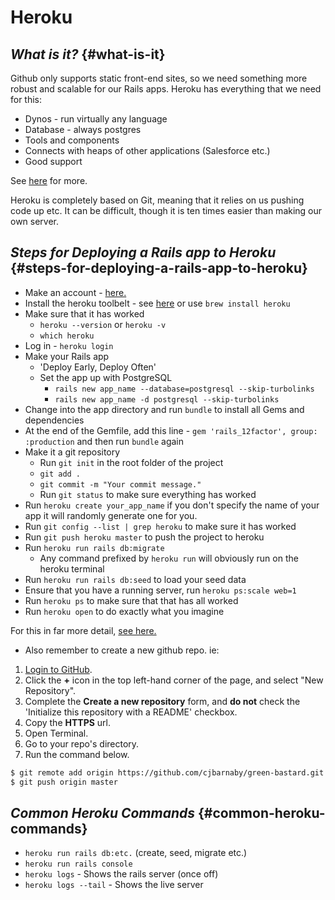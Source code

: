 # Heroku

## _What is it?_ {#what-is-it}

Github only supports static front-end sites, so we need something more robust and scalable for our Rails apps. Heroku has everything that we need for this:

* Dynos - run virtually any language
* Database - always postgres
* Tools and components
* Connects with heaps of other applications \(Salesforce etc.\)
* Good support

See [here](https://www.heroku.com/home) for more.

Heroku is completely based on Git, meaning that it relies on us pushing code up etc. It can be difficult, though it is ten times easier than making our own server.

## _Steps for Deploying a Rails app to Heroku_ {#steps-for-deploying-a-rails-app-to-heroku}

* Make an account - [here.](https://signup.heroku.com/www-header)​
* Install the heroku toolbelt - see [here](https://toolbelt.heroku.com/) or use `brew install heroku`
* Make sure that it has worked
  * `heroku --version` or `heroku -v`
  * `which heroku`
* Log in - `heroku login`
* Make your Rails app
  * 'Deploy Early, Deploy Often'
  * Set the app up with PostgreSQL
    * `rails new app_name --database=postgresql --skip-turbolinks`
    * `rails new app_name -d postgresql --skip-turbolinks`
* Change into the app directory and run `bundle` to install all Gems and dependencies
* At the end of the Gemfile, add this line - `gem 'rails_12factor', group: :production` and then run `bundle` again
* Make it a git repository
  * Run `git init` in the root folder of the project
  * `git add .`
  * `git commit -m "Your commit message."`
  * Run `git status` to make sure everything has worked
* Run `heroku create your_app_name` if you don't specify the name of your app it will randomly generate one for you.
* Run `git config --list | grep heroku` to make sure it has worked
* Run `git push heroku master` to push the project to heroku
* Run `heroku run rails db:migrate`
  * Any command prefixed by `heroku run` will obviously run on the heroku terminal
* Run `heroku run rails db:seed` to load your seed data
* Ensure that you have a running server, run `heroku ps:scale web=1`
* Run `heroku ps` to make sure that that has all worked
* Run `heroku open` to do exactly what you imagine

For this in far more detail, [see here.](https://devcenter.heroku.com/articles/getting-started-with-rails4)​

* Also remember to create a new github repo. ie:

1. ​[Login to GitHub](http://www.github.com/).
2. Click the **+** icon in the top left-hand corner of the page, and select "New Repository".
3. Complete the **Create a new repository** form, and **do not** check the 'Initialize this repository with a README' checkbox.
4. Copy the **HTTPS** url.
5. Open Terminal.
6. Go to your repo's directory.
7. Run the command below.

```bash
$ git remote add origin https://github.com/cjbarnaby/green-bastard.git
$ git push origin master
```

## _Common Heroku Commands_ {#common-heroku-commands}

* `heroku run rails db:etc.` \(create, seed, migrate etc.\)
* `heroku run rails console`
* `heroku logs` - Shows the rails server \(once off\)
* `heroku logs --tail` - Shows the live server

